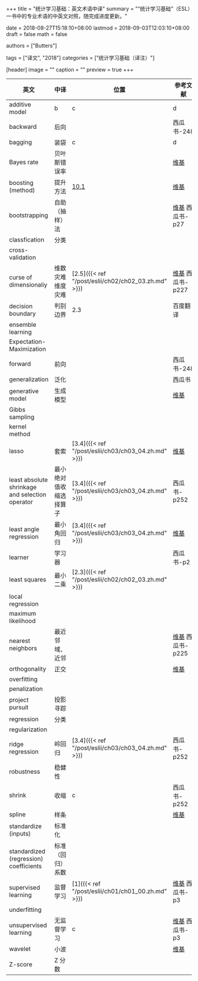 +++
title = "统计学习基础：英文术语中译"
summary = "“统计学习基础”（ESL）一书中的专业术语的中英文对照，随完成进度更新。"

date = 2018-08-27T15:18:10+08:00
lastmod = 2018-09-03T12:03:10+08:00
draft = false
math = false

authors = ["Butters"]

tags = ["译文", "2018"]
categories = ["统计学习基础（译注）"]

[header]
image = ""
caption = ""
preview = true
+++


| 英文 | 中译 | 位置 | 参考文献 |
| ---- | ---- | ---- | -------- |
| additive model | b | c | d |
| backward | 后向 |  | 西瓜书-248 |
| bagging | 装袋 | c | d |
| Bayes rate | 贝叶斯错误率 |  | [维基](https://zh.wikipedia.org/wiki/%E8%B4%9D%E5%8F%B6%E6%96%AF%E9%94%99%E8%AF%AF%E7%8E%87) |
| boosting (method) | 提升方法 | [10.1]({{}}) | [维基](https://zh.wikipedia.org/wiki/%E6%8F%90%E5%8D%87%E6%96%B9%E6%B3%95) |
| bootstrapping | 自助（抽样）法 |  | [维基](https://zh.wikipedia.org/wiki/%E8%87%AA%E5%8A%A9%E6%B3%95) 西瓜书-p27 |
| classfication | 分类 |  |  |
| cross-validation |  |  |  |
| curse of dimensionaliy | 维数灾难 维度灾难 | [2.5]({{< ref "/post/eslii/ch02/ch02_03.zh.md" >}})| [维基](https://zh.wikipedia.org/wiki/%E7%BB%B4%E6%95%B0%E7%81%BE%E9%9A%BE) 西瓜书-p227 |
| decision boundary | 判别边界 | 2.3 | 百度翻译 |
| ensemble learning |  |  |  |
| Expectation-Maximization |  |  |  |
| forward | 前向 |  | 西瓜书-248 |
| generalization | 泛化 |  | 西瓜书 |
| generative model | 生成模型 |  | [维基](https://zh.wikipedia.org/wiki/%E7%94%9F%E6%88%90%E6%A8%A1%E5%9E%8B) |
| Gibbs sampling |  |  |  |
| kernel method |  |  |  |
| lasso | 套索 | [3.4]({{< ref "/post/eslii/ch03/ch03_04.zh.md" >}}) | [维基](https://zh.wikipedia.org/wiki/Lasso%E7%AE%97%E6%B3%95) |
| least absolute shrinkage and selection operator | 最小绝对值收缩选择算子 | [3.4]({{< ref "/post/eslii/ch03/ch03_04.zh.md" >}}) | 西瓜书-p252 |
| least angle regression | 最小角回归 | [3.4]({{< ref "/post/eslii/ch03/ch03_04.zh.md" >}}) | [维基](https://zh.wikipedia.org/wiki/%E6%9C%80%E5%B0%8F%E8%A7%92%E5%9B%9E%E5%BD%92) |
| learner | 学习器 |  | 西瓜书-p2 |
| least squares | 最小二乘 | [2.3]({{< ref "/post/eslii/ch02/ch02_03.zh.md" >}}) |  |
| local regression |  |  |  |
| maximum likelihood |  |  |  |
| nearest neighbors | 最近邻域、近邻 |  | [维基](https://zh.wikipedia.org/wiki/%E6%9C%80%E8%BF%91%E9%84%B0%E5%B1%85%E6%B3%95) 西瓜书-p225 |
| orthogonality | 正交 |  | [维基](https://zh.wikipedia.org/wiki/%E6%AD%A3%E4%BA%A4) |
| overfitting |  |  |  |
| penalization |  |  |  |
| project pursuit | 投影寻踪 |  |  |
| regression | 分类 |  |  |
| regularization |  |  |  |
| ridge regression | 岭回归 | [3.4]({{< ref "/post/eslii/ch03/ch03_04.zh.md" >}}) | 西瓜书-p252 |
| robustness | 稳健性 |  |  |
| shrink | 收缩 | c | 西瓜书-p252 |
| spline | 样条 |  | [维基](https://zh.wikipedia.org/wiki/%E6%A0%B7%E6%9D%A1%E5%87%BD%E6%95%B0) |
| standardize (inputs) | 标准化  |  |  |
| standardized (regression) coefficients | 标准（回归）系数  |  |  |
| supervised learning | 监督学习 | [1]({{< ref "/post/eslii/ch01/ch01_00.zh.md" >}}) | [维基](https://zh.wikipedia.org/wiki/%E7%9B%91%E7%9D%A3%E5%AD%A6%E4%B9%A0) 西瓜书-p3 |
| underfitting |  |  |  |
| unsupervised learning | 无监督学习 | c | [维基](https://zh.wikipedia.org/wiki/%E9%9D%9E%E7%9B%A3%E7%9D%A3%E5%BC%8F%E5%AD%B8%E7%BF%92) 西瓜书-p3 |
| wavelet | 小波 |  | [维基](https://zh.wikipedia.org/wiki/%E5%B0%8F%E6%B3%A2%E5%88%86%E6%9E%90) |
| Z-score | Z 分数 |  |  |